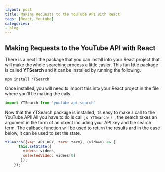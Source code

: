 ```yaml
---
layout: post
title: Making Requests to the YouTube API with React
tags: [React, Youtube]
categories:
- blog
---
```



Making Requests to the YouTube API with React
-------------

There is a neat little package that you can install into your React project that will make the whole searching process
a little easier. This fun little package is called **YTSearch** and it can be installed by running the following.

```sh
npm install YTSearch
```
Once installed, you will need to import this into your React project in the file where you’ll be making the calls.

```js
import YTSearch from 'youtube-api-search'
```

Now that the YTSearch package is installed, it’s easy to make a call to the YouTube API! All you have to do is 
call ```js YTSearch() ```, the search takes an argument in the form of an object including your API key and the search term. 
The callback function will be used to return the results and in the case below, it can be used to set the state.

```js
YTSearch({key: API_KEY, term: term}, (videos) => {
      this.setState({
        videos: videos,
        selectedVideo: videos[0]
       });
    });
```

